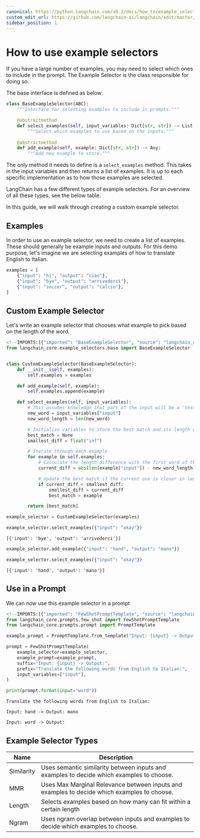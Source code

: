 ```yaml
---
canonical: https://python.langchain.com/v0.2/docs/how_to/example_selectors/
custom_edit_url: https://github.com/langchain-ai/langchain/edit/master/docs/docs/how_to/example_selectors.ipynb
sidebar_position: 1
---
```


# How to use example selectors

If you have a large number of examples, you may need to select which ones to include in the prompt. The Example Selector is the class responsible for doing so.

The base interface is defined as below:

```python
class BaseExampleSelector(ABC):
    """Interface for selecting examples to include in prompts."""

    @abstractmethod
    def select_examples(self, input_variables: Dict[str, str]) -> List[dict]:
        """Select which examples to use based on the inputs."""
        
    @abstractmethod
    def add_example(self, example: Dict[str, str]) -> Any:
        """Add new example to store."""
```

The only method it needs to define is a ``select_examples`` method. This takes in the input variables and then returns a list of examples. It is up to each specific implementation as to how those examples are selected.

LangChain has a few different types of example selectors. For an overview of all these types, see the below table.

In this guide, we will walk through creating a custom example selector.

## Examples

In order to use an example selector, we need to create a list of examples. These should generally be example inputs and outputs. For this demo purpose, let's imagine we are selecting examples of how to translate English to Italian.


```python
examples = [
    {"input": "hi", "output": "ciao"},
    {"input": "bye", "output": "arrivederci"},
    {"input": "soccer", "output": "calcio"},
]
```

## Custom Example Selector

Let's write an example selector that chooses what example to pick based on the length of the word.


```python
<!--IMPORTS:[{"imported": "BaseExampleSelector", "source": "langchain_core.example_selectors.base", "docs": "https://api.python.langchain.com/en/latest/example_selectors/langchain_core.example_selectors.base.BaseExampleSelector.html", "title": "How to use example selectors"}]-->
from langchain_core.example_selectors.base import BaseExampleSelector


class CustomExampleSelector(BaseExampleSelector):
    def __init__(self, examples):
        self.examples = examples

    def add_example(self, example):
        self.examples.append(example)

    def select_examples(self, input_variables):
        # This assumes knowledge that part of the input will be a 'text' key
        new_word = input_variables["input"]
        new_word_length = len(new_word)

        # Initialize variables to store the best match and its length difference
        best_match = None
        smallest_diff = float("inf")

        # Iterate through each example
        for example in self.examples:
            # Calculate the length difference with the first word of the example
            current_diff = abs(len(example["input"]) - new_word_length)

            # Update the best match if the current one is closer in length
            if current_diff < smallest_diff:
                smallest_diff = current_diff
                best_match = example

        return [best_match]
```


```python
example_selector = CustomExampleSelector(examples)
```


```python
example_selector.select_examples({"input": "okay"})
```



```output
[{'input': 'bye', 'output': 'arrivederci'}]
```



```python
example_selector.add_example({"input": "hand", "output": "mano"})
```


```python
example_selector.select_examples({"input": "okay"})
```



```output
[{'input': 'hand', 'output': 'mano'}]
```


## Use in a Prompt

We can now use this example selector in a prompt


```python
<!--IMPORTS:[{"imported": "FewShotPromptTemplate", "source": "langchain_core.prompts.few_shot", "docs": "https://api.python.langchain.com/en/latest/prompts/langchain_core.prompts.few_shot.FewShotPromptTemplate.html", "title": "How to use example selectors"}, {"imported": "PromptTemplate", "source": "langchain_core.prompts.prompt", "docs": "https://api.python.langchain.com/en/latest/prompts/langchain_core.prompts.prompt.PromptTemplate.html", "title": "How to use example selectors"}]-->
from langchain_core.prompts.few_shot import FewShotPromptTemplate
from langchain_core.prompts.prompt import PromptTemplate

example_prompt = PromptTemplate.from_template("Input: {input} -> Output: {output}")
```


```python
prompt = FewShotPromptTemplate(
    example_selector=example_selector,
    example_prompt=example_prompt,
    suffix="Input: {input} -> Output:",
    prefix="Translate the following words from English to Italian:",
    input_variables=["input"],
)

print(prompt.format(input="word"))
```
```output
Translate the following words from English to Italian:

Input: hand -> Output: mano

Input: word -> Output:
```
## Example Selector Types

| Name       | Description                                                                                 |
|------------|---------------------------------------------------------------------------------------------|
| Similarity | Uses semantic similarity between inputs and examples to decide which examples to choose.    |
| MMR        | Uses Max Marginal Relevance between inputs and examples to decide which examples to choose. |
| Length     | Selects examples based on how many can fit within a certain length                          |
| Ngram      | Uses ngram overlap between inputs and examples to decide which examples to choose.          |
